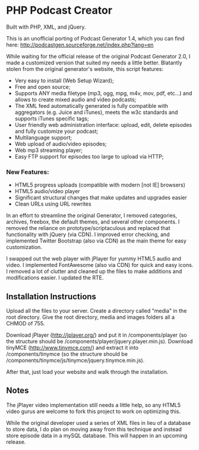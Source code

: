 # PHP Podcast Creator

Built with PHP, XML, and jQuery. 

This is an unofficial porting of Podcast Generator 1.4, which you can find here: http://podcastgen.sourceforge.net/index.php?lang=en

While waiting for the official release of the original Podcast Generator 2.0, I made a customized version that suited my needs a little better. Blatantly stolen from the original generator's website, this script features:

- Very easy to install (Web Setup Wizard);
- Free and open source;
- Supports ANY media filetype (mp3, ogg, mpg, m4v, mov, pdf, etc...) and allows to create mixed audio and video podcasts;
- The XML feed automatically generated is fully compatible with aggregators (e.g. Juice and iTunes), meets the w3c standards and supports iTunes specific tags;
- User friendly web administration interface: upload, edit, delete episodes and fully customize your podcast;
- Multilanguage support;
- Web upload of audio/video episodes;
- Web mp3 streaming player;
- Easy FTP support for episodes too large to upload via HTTP;

### New Features:
- HTML5 progress uploads (compatible with modern [not IE] browsers)
- HTML5 audio/video player
- Significant structural changes that make updates and upgrades easier
- Clean URLs using URL rewrites

In an effort to streamline the original Generator, I removed categories, archives, freebox, the default themes, and several other components. I removed the reliance on prototype/scriptaculous and replaced that functionality with jQuery (via CDN). I improved error checking, and implemented Twitter Bootstrap (also via CDN) as the main theme for easy customization. 

I swapped out the web player with jPlayer for yummy HTML5 audio and video. I implemented FontAwesome (also via CDN) for quick and easy icons. I removed a lot of clutter and cleaned up the files to make additions and modifications easier. I updated the RTE. 

## Installation Instructions
Upload all the files to your server. Create a directory called "media" in the root directory. Give the root directory, media and images folders all a CHMOD of 755. 

Download jPlayer (http://jplayer.org/) and put it in /components/player (so the structure should be /components/player/jquery.player.min.js). Download tinyMCE (http://www.tinymce.com/) and extract it into /components/tinymce (so the structure should be /components/tinymce/js/tinymce/jquery.tinymce.min.js). 

After that, just load your website and walk through the installation. 

## Notes
The jPlayer video implementation still needs a little help, so any HTML5 video gurus are welcome to fork this project to work on optimizing this.

While the original developer used a series of XML files in lieu of a database to store data, I do plan on moving away from this technique and instead store episode data in a mySQL database. This will happen in an upcoming release. 
